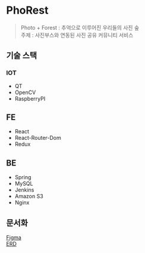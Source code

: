 # PhoRest
> Photo + Forest : 추억으로 이루어진 우리들의 사진 숲    
> 주제 : 사진부스와 연동된 사진 공유 커뮤니티 서비스

## 기술 스택
### IOT
- QT
- OpenCV
- RaspberryPI

## FE
- React
- React-Router-Dom
- Redux

## BE
- Spring
- MySQL
- Jenkins
- Amazon S3
- Nginx

## 문서화
[Figma](https://www.figma.com/file/0arBOeysoMNl8Lj0KiaBhY/PhoRest?node-id=0%3A1)     
[ERD](https://www.erdcloud.com/d/m7TMDCTGwL2ZCnntM)
